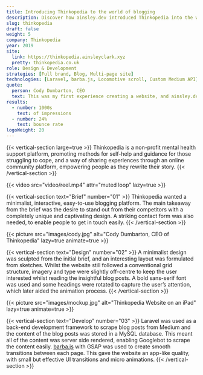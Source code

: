 ```yaml
---
title: Introducing Thinkopedia to the world of blogging
description: Discover how ainsley.dev introduced Thinkopedia into the world of blogging by creating a minimalist, interactive, easy-to-use blogging platform.
slug: thinkopedia
draft: false
weight: 5
company: Thinkopedia
year: 2019
site:
  link: https://thinkopedia.ainsleyclark.xyz
  pretty: thinkopedia.co.uk
role: Design & Development
strategies: [Full brand, Blog, Multi-page site]
technologies: [Laravel, barba.js, Locomotive scroll, Custom Medium API]
quote:
  person: Cody Dumbarton, CEO
  text: This was my first experience creating a website, and ainsley.dev really helped me every step of the way. The level of detail they delivered on was incredible. The end result was 10 times better than I could have ever imagined. Highly recommend, will be in contact again! Thank you!
results:
  - number: 1000s
    text: of impressions
  - number: 24%
    text: bounce rate
logoWeight: 20
---
```


<!-- Intro -->
{{< vertical-section large=true >}}
Thinkopedia is a non-profit mental health support platform, promoting methods for self-help and guidance for those
struggling to cope, and a way of sharing experiences through an online community platform, empowering people as they
rewrite their story.
{{< /vertical-section >}}

<!-- Reel -->
{{< video src="video/reel.mp4" attr="muted loop" lazy=true >}}

<!-- Brief -->
{{< vertical-section text="Brief" number="01" >}}
Thinkopedia wanted a minimalist, interactive, easy-to-use blogging platform. The main takeaway from the brief was the
desire to stand out from their competitors with a completely unique and captivating design. A striking contact form was
also needed, to enable people to get in touch easily.
{{< /vertical-section >}}

<!-- Video -->
{{< picture src="images/cody.jpg" alt="Cody Dumbarton, CEO of Thinkopedia" lazy=true animate=true >}}

<!-- Design -->
{{< vertical-section text="Design" number="02" >}}
A minimalist design was sculpted from the initial brief, and an interesting layout was formulated from sketches. Whilst
the website still followed a conventional grid structure, imagery and type were slightly off-centre to keep the user
interested whilst reading the insightful blog posts. A bold sans-serif font was used and some headings were rotated to
capture the user’s attention, which later aided the animation process.
{{< /vertical-section >}}

<!-- Mockup -->
{{< picture src="images/mockup.jpg" alt="Thinkopedia Website on an iPad" lazy=true animate=true >}}

<!-- Development -->
{{< vertical-section text="Develop" number="03" >}}
Laravel was used as a back-end development framework to scrape blog posts from Medium and the content of the blog posts
was stored in a MySQL database. This meant all of the content was server side rendered, enabling Googlebot to scrape the
content easily. [barba.js](https://barba.js.org/) with GSAP was used to create smooth transitions between each page.
This gave the website an app-like quality, with small but effective UI transitions and micro animations.
{{< /vertical-section >}}
